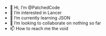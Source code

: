 - 👋 Hi, I’m @PatchedCode
- 👀 I’m interested in Lancer
- 🌱 I’m currently learning JSON
- 💞️ I’m looking to collaborate on nothing so far
- 📫 How to reach me the void

<!---
PatchedCode/PatchedCode is a ✨ special ✨ repository because its `README.md` (this file) appears on your GitHub profile.
You can click the Preview link to take a look at your changes.
--->
